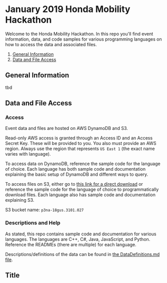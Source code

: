 # January 2019 Honda Mobility Hackathon

Welcome to the Honda Mobility Hackathon. In this repo you'll find event 
information, data, and code samples for various programming languages on how to 
access the data and associated files.

1. [General Information](#general-information)
2. [Data and File Access](#data-and-file-access)

## General Information

tbd

## Data and File Access

### Access

Event data and files are hosted on AWS DynamoDB and S3.

Read-only AWS access is granted through an Access ID and an Access Secret Key. 
These will be provided to you. You also must provide an AWS region. 
Always use the region that represents `US East 1` (the exact name varies with 
language).

To access data on DynamoDB, reference the sample code for the language of 
choice. Each language has both sample code and documentation explaining the 
basic setup of DynamoDB and different ways to query.

To access files on S3, either go to [this link for a direct download](http://p3na-18gus.3101.027.s3-website-us-east-1.amazonaws.com/) 
or reference the sample code for the language of choice to programmatically 
download files. Each language also has sample code and documentation explaining 
S3.

S3 bucket name: `p3na-18gus.3101.027`

### Descriptions and Help

As stated, this repo contains sample code and documentation for various 
languages. The languages are C++, C#, Java, JavaScript, and Python. Reference 
the READMEs (there are multiple) for each language.

Descriptions/definitions of the data can be found in [the DataDefinitions.md file](./DataDefinitions.md).

## Title